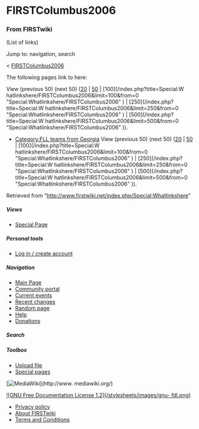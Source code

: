 # FIRSTColumbus2006

### From FIRSTwiki

(List of links)

Jump to: navigation, search

&lt; [FIRSTColumbus2006](/index.php?title=FIRSTColumbus2006&redirect=no
"FIRSTColumbus2006" )  

The following pages link to here:

View (previous 50) (next 50)
([20](/index.php?title=Special:Whatlinkshere/FIRSTColumbus2006&limit=20&from=0
"Special:Whatlinkshere/FIRSTColumbus2006" ) |
[50](/index.php?title=Special:Whatlinkshere/FIRSTColumbus2006&limit=50&from=0
"Special:Whatlinkshere/FIRSTColumbus2006" ) | [100](/index.php?title=Special:W
hatlinkshere/FIRSTColumbus2006&limit=100&from=0
"Special:Whatlinkshere/FIRSTColumbus2006" ) | [250](/index.php?title=Special:W
hatlinkshere/FIRSTColumbus2006&limit=250&from=0
"Special:Whatlinkshere/FIRSTColumbus2006" ) | [500](/index.php?title=Special:W
hatlinkshere/FIRSTColumbus2006&limit=500&from=0
"Special:Whatlinkshere/FIRSTColumbus2006" )).

  * [Category:FLL teams from Georgia](/index.php/Category:FLL_teams_from_Georgia "Category:FLL teams from Georgia" )
View (previous 50) (next 50)
([20](/index.php?title=Special:Whatlinkshere/FIRSTColumbus2006&limit=20&from=0
"Special:Whatlinkshere/FIRSTColumbus2006" ) |
[50](/index.php?title=Special:Whatlinkshere/FIRSTColumbus2006&limit=50&from=0
"Special:Whatlinkshere/FIRSTColumbus2006" ) | [100](/index.php?title=Special:W
hatlinkshere/FIRSTColumbus2006&limit=100&from=0
"Special:Whatlinkshere/FIRSTColumbus2006" ) | [250](/index.php?title=Special:W
hatlinkshere/FIRSTColumbus2006&limit=250&from=0
"Special:Whatlinkshere/FIRSTColumbus2006" ) | [500](/index.php?title=Special:W
hatlinkshere/FIRSTColumbus2006&limit=500&from=0
"Special:Whatlinkshere/FIRSTColumbus2006" )).

Retrieved from "<http://www.firstwiki.net/index.php/Special:Whatlinkshere>"

##### Views

  * [Special Page](/index.php/Special:Whatlinkshere/FIRSTColumbus2006)

##### Personal tools

  * [Log in / create account](/index.php?title=Special:Userlogin&returnto=Special:Whatlinkshere)

[](/index.php/Main_Page "Main Page" )

##### Navigation

  * [Main Page](/index.php/Main_Page)
  * [Community portal](/index.php/FIRSTwiki:Community_portal)
  * [Current events](/index.php/Current_events)
  * [Recent changes](/index.php/Special:Recentchanges)
  * [Random page](/index.php/Special:Random)
  * [Help](/index.php/Help:Contents)
  * [Donations](/index.php/FIRSTwiki:Site_support)

##### Search



##### Toolbox

  * [Upload file](/index.php/Special:Upload)
  * [Special pages](/index.php/Special:Specialpages)

[![MediaWiki](/skins/common/images/poweredby_mediawiki_88x31.png)](http://www.
mediawiki.org/)

[![GNU Free Documentation License 1.2](/stylesheets/images/gnu-
fdl.png)](http://www.gnu.org/copyleft/fdl.html)

  * [Privacy policy](/index.php/FIRSTwiki:Privacy_policy "FIRSTwiki:Privacy policy" )
  * [About FIRSTwiki](/index.php/FIRSTwiki:About "FIRSTwiki:About" )
  * [Terms and Conditions](/index.php/FIRSTwiki:Terms_and_conditions "FIRSTwiki:Terms and conditions" )

